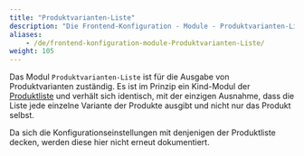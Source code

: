 ```yaml
---
title: "Produktvarianten-Liste"
description: "Die Frontend-Konfiguration - Module - Produktvarianten-Liste"
aliases:
    - /de/frontend-konfiguration-module-Produktvarianten-Liste/
weight: 105
---
```



Das Modul `Produktvarianten-Liste` ist für die Ausgabe von Produktvarianten zuständig. Es ist im Prinzip ein Kind-Modul 
der [Produktliste](/de/frontend-konfiguration-module-produktliste/) und verhält sich identisch, mit der einzigen Ausnahme, 
dass die Liste jede einzelne Variante der Produkte ausgibt und nicht nur das Produkt selbst.

Da sich die Konfigurationseinstellungen mit denjenigen der Produktliste decken, werden diese hier nicht erneut dokumentiert.
